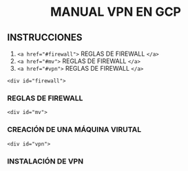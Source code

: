 # <center>  MANUAL VPN EN GCP </center>

## INSTRUCCIONES
1. `<a href="#firewall">` REGLAS DE FIREWALL `</a>`
2. `<a href="#mv">` REGLAS DE FIREWALL `</a>`
3. `<a href="#vpn">` REGLAS DE FIREWALL `</a>`

`<div id="firewall">`
### REGLAS DE FIREWALL

`<div id="mv">`
### CREACIÓN DE UNA MÁQUINA VIRUTAL

`<div id="vpn">`
### INSTALACIÓN DE VPN